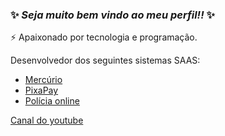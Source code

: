### ✨ _Seja muito bem vindo ao meu perfil!!_ ✨
⚡ Apaixonado por tecnologia e programação.

Desenvolvedor dos seguintes sistemas SAAS:
- [Mercúrio](https://mercurioapp.com.br)
- [PixaPay](https://pixapay.com.br)
- [Polícia online](https://policiaonlineapp.com.br)

[Canal do youtube](https://www.youtube.com/channel/UCyHhocrNAX9BAvgj6ZGzMbw)


<!--
**Douglas09/Douglas09** is a ✨ _special_ ✨ repository because its `README.md` (this file) appears on your GitHub profile.

Here are some ideas to get you started:

- 🔭 I’m currently working on ...
- 🌱 I’m currently learning ...
- 👯 I’m looking to collaborate on ...
- 🤔 I’m looking for help with ...
- 💬 Ask me about ...
- 📫 How to reach me: ...
- 😄 Pronouns: ...
- ⚡ Fun fact: ...
-->
